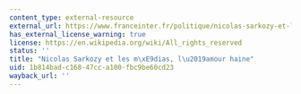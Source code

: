 ```yaml
---
content_type: external-resource
external_url: https://www.franceinter.fr/politique/nicolas-sarkozy-et-les-medias-l-amour-haine
has_external_license_warning: true
license: https://en.wikipedia.org/wiki/All_rights_reserved
status: ''
title: "Nicolas Sarkozy et les m\xE9dias, l\u2019amour haine"
uid: 1b814bad-c168-47cc-a100-fbc9be60cd23
wayback_url: ''
---
```

